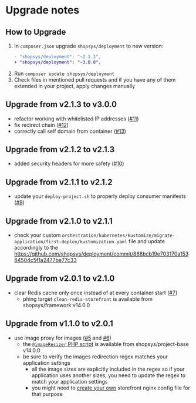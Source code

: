 # Upgrade notes

## How to Upgrade

1. In `composer.json` upgrade `shopsys/deployment` to new version:
    ```diff
   - "shopsys/deployment": "~2.1.3",
   + "shopsys/deployment": "~3.0.0",
    ```
2. Run `composer update shopsys/deployment`
3. Check files in mentioned pull requests and if you have any of them extended in your project, apply changes manually

## Upgrade from v2.1.3 to v3.0.0

- refactor working with whitelisted IP addresses ([#11](https://github.com/shopsys/deployment/pull/11))
- fix redirect chain ([#12](https://github.com/shopsys/deployment/pull/12))
- correctly call self domain from container ([#13](https://github.com/shopsys/deployment/pull/13))

## Upgrade from v2.1.2 to v2.1.3

- added security headers for more safety ([#10](https://github.com/shopsys/deployment/pull/10))

## Upgrade from v2.1.1 to v2.1.2

- update your `deploy-project.sh` to properly deploy consumer manifests ([#9](https://github.com/shopsys/deployment/pull/9/files))

## Upgrade from v2.1.0 to v2.1.1

- check your custom `orchestration/kubernetes/kustomize/migrate-application/first-deploy/kustomization.yaml` file and update accordingly to the https://github.com/shopsys/deployment/commit/868bcb19e703170a15384504c5f1a2477be77c33

## Upgrade from v2.0.1 to v2.1.0

- clear Redis cache only once instead of at every container start ([#7](https://github.com/shopsys/deployment/pull/7/files))
    - phing target `clean-redis-storefront` is available from shopsys/framework v14.0.0

## Upgrade from v1.1.0 to v2.0.1

- use image proxy for images ([#5](https://github.com/shopsys/deployment/pull/5) and [#6](https://github.com/shopsys/deployment/pull/6))
    - the [`@imageResizer` PHP script](https://github.com/shopsys/shopsys/blob/14.0/project-base/app/web/imageResizer.php) is available from shopsys/project-base v14.0.0
    - be sure to verify the images redirection regex matches your application settings
        - all the image sizes are explicitly included in the regex so if your application uses another sizes, you need to update the regex to match your application settings
        - you might need to [create your own](https://github.com/shopsys/deployment#customize-deployment) storefront nginx config file for that purpose
